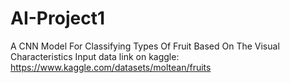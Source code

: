 # AI-Project1
A CNN Model For Classifying Types Of Fruit Based On The Visual Characteristics 
Input data link on kaggle:  https://www.kaggle.com/datasets/moltean/fruits
